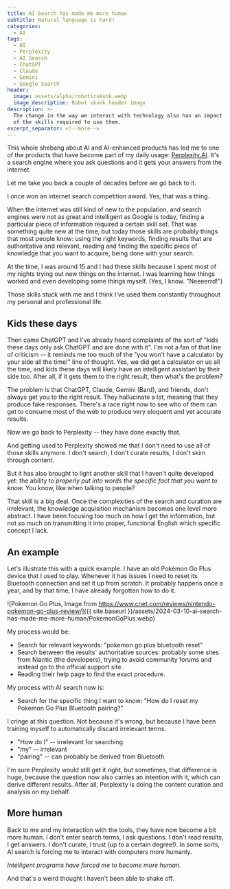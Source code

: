 ```yaml
---
title: AI Search has made me more human
subtitle: Natural language is hard!
categories:
  - AI
tags:
  - AI
  - Perplexity
  - AI Search
  - ChatGPT
  - Claude
  - Gemini
  - Google Search
header:
  image: assets/alpha/roboticskunk.webp
  image_description: Robot skunk header image
description: >-
  The change in the way we interact with technology also has an impact on us, because
  of the skills required to use them.
excerpt_separator: <!--more-->
---
```


This whole shebang about AI and AI-enhanced products has led me to one of the products that have become part of my daily usage: [Perplexity.AI](https://www.perplexity.ai). It's a search engine where you ask questions and it gets your answers from the internet.

Let me take you back a couple of decades before we go back to it.

<!--more-->

I once won an internet search competition award. Yes, that was a thing.

When the internet was still kind of new to the population, and search engines were not as great and intelligent as Google is today, finding a particular piece of information required a certain skill set. That was something quite new at the time, but today those skills are probably things that most people know: using the right keywords, finding results that are authoritative and relevant, reading and finding the specific piece of knowledge that you want to acquire, being done with your search.

At the time, I was around 15 and I had these skills because I spent most of my nights trying out new things on the internet. I was learning how things worked and even developing some things myself. (Yes, I know. "Neeeerrd!")

Those skills stuck with me and I think I've used them constantly throughout my personal and professional life.

## Kids these days

Then came ChatGPT and I've already heard complaints of the sort of "kids these days only ask ChatGPT and are done with it". I'm not a fan of that line of criticism -- it reminds me too much of the "you won't have a calculator by your side all the time!" line of thought. Yes, we did get a calculator on us all the time, and kids these days will likely have an intelligent assistant by their side too. After all, if it gets them to the right result, then what's the problem?

The problem is that ChatGPT, Claude, Gemini (Bard), and friends, don't always get you to the right result. They hallucinate a lot, meaning that they produce fake responses. There's a race right now to see who of them can get to consume most of the web to produce very eloquent and yet accurate results.

Now we go back to Perplexity -- they have done exactly that.

And getting used to Perplexity showed me that I don't need to use all of those skills anymore. I don't search, I don't curate results, I don't skim through content.

But it has also brought to light another skill that I haven't quite developed yet: the ability to _properly put into words the specific fact that you want to know._ You know, like when talking to people?

That skill is a big deal. Once the complexities of the search and curation are irrelevant, the knowledge acquisition mechanism becomes one level more abstract. I have been focusing too much on how I get the information, but not so much on transmitting it into proper, functional English which specific concept I lack.

## An example

Let's illustrate this with a quick example. I have an old Pokèmon Go Plus device that I used to play. Whenever it has issues I need to reset its Bluetooth connection and set it up from scratch. It probably happens once a year, and by that time, I have already forgotten how to do it.

![Pokemon Go Plus, Image from https://www.cnet.com/reviews/nintendo-pokemon-go-plus-review/]({{ site.baseurl }}/assets/2024-03-10-ai-search-has-made-me-more-human/PokemonGoPlus.webp)

My process would be:

- Search for relevant keywords: "pokemon go plus bluetooth reset"
- Search between the results' authoritative sources: probably some sites from Niantic (the developers), trying to avoid community forums and instead go to the official support site.
- Reading their help page to find the exact procedure.

My process with AI search now is:

- Search for the specific thing I want to know: "How do I reset my Pokemon Go Plus Bluetooth pairing?"

I cringe at this question. Not because it's wrong, but because I have been training myself to automatically discard irrelevant terms.

- "How do I" -- irrelevant for searching
- "my" -- irrelevant
- "pairing" -- can probably be derived from Bluetooth

I'm sure Perplexity would still get it right, but sometimes, that difference is huge, because the question now also carries an intention with it, which can derive different results. After all, Perplexity is doing the content curation and analysis on my behalf.

## More human

Back to me and my interaction with the tools, they have now become a bit more human. I don't enter search terms, I ask questions. I don't read results, I get answers. I don't curate, I trust (up to a certain degree!). In some sorts, AI search is forcing me to interact with computers more humanly.

_Intelligent programs have forced me to become more human._

And that's a weird thought I haven't been able to shake off.